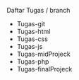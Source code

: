 Daftar Tugas / branch
- Tugas-git
- Tugas-html
- Tugas-css
- Tugas-js
- Tugas-midProjeck
- Tugas-php
- Tugas-finalProjeck
